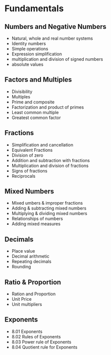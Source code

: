 # Fundamentals

## Numbers and Negative Numbers
- Natural, whole and real number systems
- Identity numbers
- Simple operations
- Expression simplification
- multiplication and division of signed numbers
- absolute values

## Factors and Multiples
- Divisibility
- Multiples
- Prime and composite
- Factorization and product of primes
- Least common multiple
- Greatest common factor

## Fractions

- Simplification and cancellation
- Equivalent Fractions
- Division of zero
- Addition and subtraction with fractions
- Multiplication and division of fractions
- Signs of fractions
- Reciprocals

## Mixed Numbers

- Mixed umbers & improper fractions
- Adding & subtracting mixed numbers
- Multiplying & dividing mixed numbers
- Relationships of numbers
- Adding mixed measures

## Decimals

- Place value
- Decimal arithmetic
- Repeating decimals
- Rounding

## Ratio & Proportion

- Ration and Proportion
- Unit Price
- Unit multipliers

## Exponents

- 8.01 Exponents
- 8.02 Rules of Exponents
- 8.03 Power rule of Exponents
- 8.04 Quotient rule for Exponents